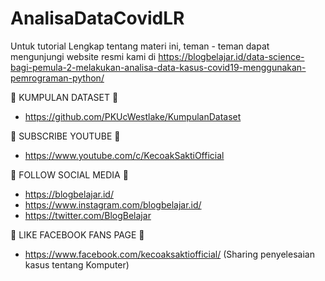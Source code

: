 # AnalisaDataCovidLR
Untuk tutorial Lengkap tentang materi ini, teman - teman dapat mengunjungi website resmi kami di https://blogbelajar.id/data-science-bagi-pemula-2-melakukan-analisa-data-kasus-covid19-menggunakan-pemrograman-python/

📢 KUMPULAN DATASET 📢 
- https://github.com/PKUcWestlake/KumpulanDataset


📢 SUBSCRIBE YOUTUBE 📢 
- https://www.youtube.com/c/KecoakSaktiOfficial


📢 FOLLOW SOCIAL MEDIA 📢 
- https://blogbelajar.id/
- https://www.instagram.com/blogbelajar.id/
- https://twitter.com/BlogBelajar


📢 LIKE FACEBOOK FANS PAGE 📢 
- https://www.facebook.com/kecoaksaktiofficial/ (Sharing penyelesaian kasus tentang Komputer)

